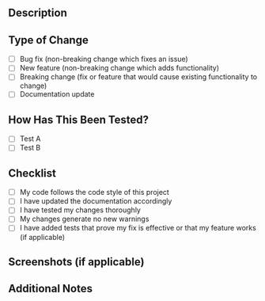 ## Description
<!-- Please include a summary of the changes and which issue is fixed -->

## Type of Change
<!-- Please delete options that are not relevant -->
- [ ] Bug fix (non-breaking change which fixes an issue)
- [ ] New feature (non-breaking change which adds functionality)
- [ ] Breaking change (fix or feature that would cause existing functionality to change)
- [ ] Documentation update

## How Has This Been Tested?
<!-- Please describe the tests that you ran to verify your changes -->
- [ ] Test A
- [ ] Test B

## Checklist
<!-- Please make sure all these are completed before submitting -->
- [ ] My code follows the code style of this project
- [ ] I have updated the documentation accordingly
- [ ] I have tested my changes thoroughly
- [ ] My changes generate no new warnings
- [ ] I have added tests that prove my fix is effective or that my feature works (if applicable)

## Screenshots (if applicable)
<!-- Add screenshots here if applicable -->

## Additional Notes
<!-- Add any other context about the PR here -->